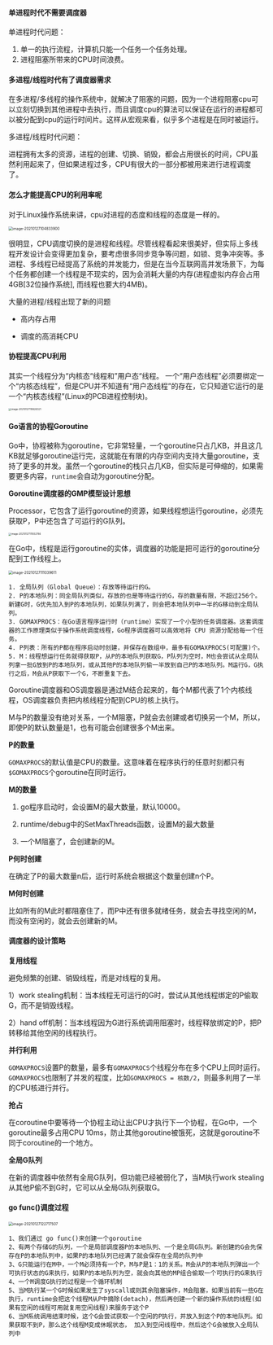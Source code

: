 #### 单进程时代不需要调度器

单进程时代问题：

1. 单一的执行流程，计算机只能一个任务一个任务处理。
2. 进程阻塞所带来的CPU时间浪费。

#### 多进程/线程时代有了调度器需求

在多进程/多线程的操作系统中，就解决了阻塞的问题，因为一个进程阻塞cpu可以立刻切换到其他进程中去执行，而且调度cpu的算法可以保证在运行的进程都可以被分配到cpu的运行时间片。这样从宏观来看，似乎多个进程是在同时被运行。

多进程/线程时代问题：

进程拥有太多的资源，进程的创建、切换、销毁，都会占用很长的时间，CPU虽然利用起来了，但如果进程过多，CPU有很大的一部分都被用来进行进程调度了。

#### 怎么才能提高CPU的利用率呢

对于Linux操作系统来讲，cpu对进程的态度和线程的态度是一样的。

<img src="../img/image-20210127104833900.png" alt="image-20210127104833900" style="zoom:50%;" />

很明显，CPU调度切换的是进程和线程。尽管线程看起来很美好，但实际上多线程开发设计会变得更加复杂，要考虑很多同步竞争等问题，如锁、竞争冲突等。多进程、多线程已经提高了系统的并发能力，但是在当今互联网高并发场景下，为每个任务都创建一个线程是不现实的，因为会消耗大量的内存(进程虚拟内存会占用4GB[32位操作系统], 而线程也要大约4MB)。

大量的进程/线程出现了新的问题

- 高内存占用

- 调度的高消耗CPU


#### 协程提高CPU利用

其实一个线程分为“内核态“线程和”用户态“线程。 一个“用户态线程”必须要绑定一个“内核态线程”，但是CPU并不知道有“用户态线程”的存在，它只知道它运行的是一个“内核态线程”(Linux的PCB进程控制块)。

<img src="../img/image-20210127110626321.png" alt="image-20210127110626321" style="zoom: 33%;" />



#### Go语言的协程Goroutine

Go中，协程被称为goroutine，它非常轻量，一个goroutine只占几KB，并且这几KB就足够goroutine运行完，这就能在有限的内存空间内支持大量goroutine，支持了更多的并发。虽然一个goroutine的栈只占几KB，但实际是可伸缩的，如果需要更多内容，`runtime`会自动为goroutine分配。



**Goroutine调度器的GMP模型设计思想**

Processor，它包含了运行goroutine的资源，如果线程想运行goroutine，必须先获取P，P中还包含了可运行的G队列。

<img src="../img/image-20210127111932786.png" alt="image-20210127111932786" style="zoom:33%;" />

在Go中，线程是运行goroutine的实体，调度器的功能是把可运行的goroutine分配到工作线程上。

<img src="../img/image-20210127111039611.png" alt="image-20210127111039611" style="zoom: 50%;" />

```
1. 全局队列（Global Queue）：存放等待运行的G。
2. P的本地队列：同全局队列类似，存放的也是等待运行的G，存的数量有限，不超过256个。新建G时，G优先加入到P的本地队列，如果队列满了，则会把本地队列中一半的G移动到全局队列。
3. GOMAXPROCS：在Go语言程序运行时（runtime）实现了一个小型的任务调度器。这套调度器的工作原理类似于操作系统调度线程，Go程序调度器可以高效地将 CPU 资源分配给每一个任务。
4. P列表：所有的P都在程序启动时创建，并保存在数组中，最多有GOMAXPROCS(可配置)个。
5. M：线程想运行任务就得获取P，从P的本地队列获取G，P队列为空时，M也会尝试从全局队列拿一批G放到P的本地队列，或从其他P的本地队列偷一半放到自己P的本地队列。M运行G，G执行之后，M会从P获取下一个G，不断重复下去。
```

Goroutine调度器和OS调度器是通过M结合起来的，每个M都代表了1个内核线程，OS调度器负责把内核线程分配到CPU的核上执行。

M与P的数量没有绝对关系，一个M阻塞，P就会去创建或者切换另一个M，所以，即使P的默认数量是1，也有可能会创建很多个M出来。

**P的数量** 

`GOMAXPROCS`的默认值是CPU的数量。这意味着在程序执行的任意时刻都只有`$GOMAXPROCS`个goroutine在同时运行。

**M的数量**

1. go程序启动时，会设置M的最大数量，默认10000。

2. runtime/debug中的SetMaxThreads函数，设置M的最大数量

3. 一个M阻塞了，会创建新的M。

**P何时创建**

在确定了P的最大数量n后，运行时系统会根据这个数量创建n个P。

**M何时创建**

比如所有的M此时都阻塞住了，而P中还有很多就绪任务，就会去寻找空闲的M，而没有空闲的，就会去创建新的M。



#### 调度器的设计策略

**复用线程**

避免频繁的创建、销毁线程，而是对线程的复用。

1）work stealing机制：当本线程无可运行的G时，尝试从其他线程绑定的P偷取G，而不是销毁线程。

2）hand off机制：当本线程因为G进行系统调用阻塞时，线程释放绑定的P，把P转移给其他空闲的线程执行。

**并行利用**

`GOMAXPROCS`设置P的数量，最多有`GOMAXPROCS`个线程分布在多个CPU上同时运行。`GOMAXPROCS`也限制了并发的程度，比如`GOMAXPROCS = 核数/2`，则最多利用了一半的CPU核进行并行。

**抢占**

在coroutine中要等待一个协程主动让出CPU才执行下一个协程，在Go中，一个goroutine最多占用CPU 10ms，防止其他goroutine被饿死，这就是goroutine不同于coroutine的一个地方。

**全局G队列**

在新的调度器中依然有全局G队列，但功能已经被弱化了，当M执行work stealing从其他P偷不到G时，它可以从全局G队列获取G。

#### go func()调度过程

<img src="../img/image-20210127122717507.png" alt="image-20210127122717507" style="zoom:50%;" />

```
1、我们通过 go func()来创建一个goroutine
2、有两个存储G的队列，一个是局部调度器P的本地队列、一个是全局G队列。新创建的G会先保存在P的本地队列中，如果P的本地队列已经满了就会保存在全局的队列中
3、G只能运行在M中，一个M必须持有一个P，M与P是1：1的关系。M会从P的本地队列弹出一个可执行状态的G来执行，如果P的本地队列为空，就会向其他的MP组合偷取一个可执行的G来执行
4、一个M调度G执行的过程是一个循环机制
5、当M执行某一个G时候如果发生了syscall或则其余阻塞操作，M会阻塞，如果当前有一些G在执行，runtime会把这个线程M从P中摘除(detach)，然后再创建一个新的操作系统的线程(如果有空闲的线程可用就复用空闲线程)来服务于这个P
6、当M系统调用结束时候，这个G会尝试获取一个空闲的P执行，并放入到这个P的本地队列。如果获取不到P，那么这个线程M变成休眠状态， 加入到空闲线程中，然后这个G会被放入全局队列中
```

